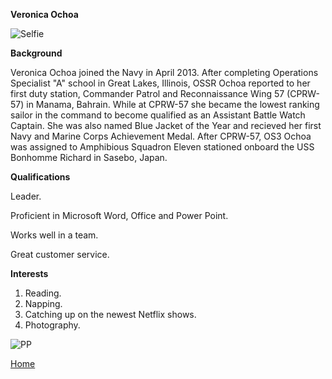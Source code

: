 **Veronica Ochoa**

![Selfie](https://scontent-nrt1-1.xx.fbcdn.net/v/t1.0-9/10423789_742236115849931_4102103313875137958_n.jpg?oh=0cade80a6343f16bc10e34dee9e585c4&oe=5A911DC9)

**Background**

Veronica Ochoa joined the Navy in April 2013. After completing Operations Specialist "A" school in Great Lakes, Illinois, OSSR Ochoa reported to her first duty station, Commander Patrol and Reconnaissance Wing 57 (CPRW-57) in Manama, Bahrain. While at CPRW-57 she became the lowest ranking sailor in the command to become qualified as an Assistant Battle Watch Captain. She was also named Blue Jacket of the Year and recieved her first Navy and Marine Corps Achievement Medal. After CPRW-57, OS3 Ochoa was assigned to Amphibious Squadron Eleven stationed onboard the USS Bonhomme Richard in Sasebo, Japan.

**Qualifications**

Leader.

Proficient in Microsoft Word, Office and Power Point.

Works well in a team.

Great customer service.

**Interests**

1. Reading.
2. Napping.
3. Catching up on the newest Netflix shows.
4. Photography.

![PP](https://scontent-nrt1-1.xx.fbcdn.net/v/t1.0-9/21463304_1652232804850253_4316987617392514634_n.jpg?oh=2888f5e49399dd4d2a1b3371de406bf0&oe=5ACFB7A1)


[Home](https://vinny-94.github.io)
